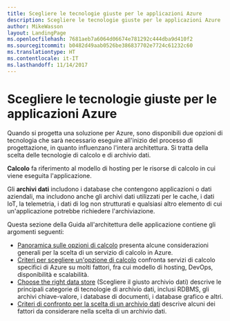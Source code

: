 ```yaml
---
title: Scegliere le tecnologie giuste per le applicazioni Azure
description: Scegliere le tecnologie giuste per le applicazioni Azure
author: MikeWasson
layout: LandingPage
ms.openlocfilehash: 7681aeb7a6064d06674e781292c444dba9d410f2
ms.sourcegitcommit: b0482d49aab0526be386837702e7724c61232c60
ms.translationtype: HT
ms.contentlocale: it-IT
ms.lasthandoff: 11/14/2017
---
```

# <a name="choose-the-right-technologies-for-azure-applications"></a>Scegliere le tecnologie giuste per le applicazioni Azure

Quando si progetta una soluzione per Azure, sono disponibili due opzioni di tecnologia che sarà necessario eseguire all'inizio del processo di progettazione, in quanto influenzano l'intera architettura. Si tratta della scelta delle tecnologie di calcolo e di archivio dati. 

**Calcolo** fa riferimento al modello di hosting per le risorse di calcolo in cui viene eseguita l'applicazione. 

Gli **archivi dati** includono i database che contengono applicazioni o dati aziendali, ma includono anche gli archivi dati utilizzati per le cache, i dati IoT, la telemetria, i dati di log non strutturati e qualsiasi altro elemento di cui un'applicazione potrebbe richiedere l'archiviazione.

Questa sezione della Guida all'architettura delle applicazione contiene gli argomenti seguenti:

- [Panoramica sulle opzioni di calcolo](./compute-overview.md) presenta alcune considerazioni generali per la scelta di un servizio di calcolo in Azure.
- [Criteri per scegliere un'opzione di calcolo](./compute-comparison.md) confronta servizi di calcolo specifici di Azure su molti fattori, fra cui modello di hosting, DevOps, disponibilità e scalabilità.
- [Choose the right data store](./data-store-overview.md) (Scegliere il giusto archivio dati) descrive le principali categorie di tecnologie di archivio dati, inclusi RDBMS, gli archivi chiave-valore, i database di documenti, i database grafico e altri. 
- [Criteri di confronto per la scelta di un archivio dati](./data-store-comparison.md) descrive alcuni dei fattori da considerare nella scelta di un archivio dati.


